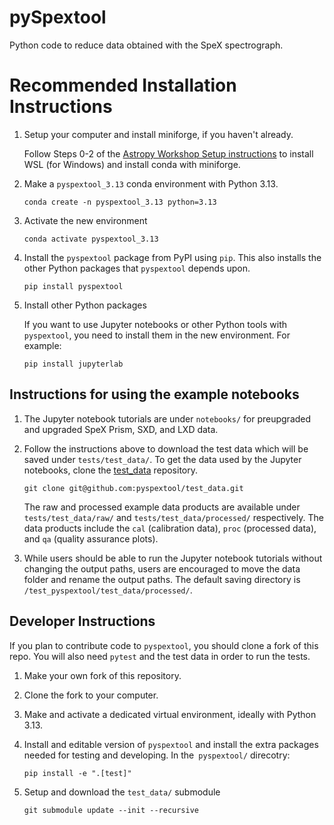 # pySpextool
Python code to reduce data obtained with the SpeX spectrograph.

# Recommended Installation Instructions

1) Setup your computer and install miniforge, if you haven't already.

   Follow Steps 0-2 of the [Astropy Workshop Setup instructions](https://github.com/astropy/astropy-workshop/tree/main/00-Install_and_Setup) to install WSL (for Windows) and install conda with miniforge.


2) Make a `pyspextool_3.13` conda environment with Python 3.13.
   ```
   conda create -n pyspextool_3.13 python=3.13
   ```

3) Activate the new environment
   ```
   conda activate pyspextool_3.13
   ```

4) Install the `pyspextool` package from PyPI using `pip`. This also installs the other Python packages that `pyspextool` depends upon.
   ```
   pip install pyspextool
   ```

5) Install other Python packages

   If you want to use Jupyter notebooks or other Python tools with `pyspextool`, you need to install them in the new environment. For example:
   ```
   pip install jupyterlab
   ```


## Instructions for using the example notebooks

1) The Jupyter notebook tutorials are under `notebooks/` for preupgraded and upgraded SpeX Prism, SXD, and LXD data.

2) Follow the instructions above to download the test data which will be saved under `tests/test_data/`. To get the data used by the Jupyter notebooks, clone the [test_data](https://github.com/pyspextool/test_data) repository.

   ```
   git clone git@github.com:pyspextool/test_data.git
   ```

   The raw and processed example data products are available under `tests/test_data/raw/` and `tests/test_data/processed/` respectively. The data products include the `cal` (calibration data), `proc` (processed data), and `qa` (quality assurance plots).

3) While users should be able to run the Jupyter notebook tutorials without changing the output paths, users are encouraged to move the data folder and rename the output paths. The default saving directory is `/test_pyspextool/test_data/processed/`.


## Developer Instructions

If you plan to contribute code to `pyspextool`, you should clone a fork of this repo. 
You will also need `pytest` and the test data in order to run the tests.

1) Make your own fork of this repository.

2) Clone the fork to your computer.

3) Make and activate a dedicated virtual environment, ideally with Python 3.13.

4) Install and editable version of `pyspextool` and install the extra packages needed for testing and developing. In the` pyspextool/` direcotry:
   ```
   pip install -e ".[test]"

   ```

5) Setup and download the `test_data/` submodule
   ```
   git submodule update --init --recursive 
   ```
